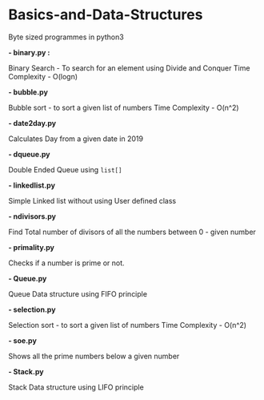 # Basics-and-Data-Structures
Byte sized programmes in python3 

**- binary.py :**

Binary Search - To search for an element using Divide and Conquer
Time Complexity - O(logn)

**- bubble.py**

Bubble sort  - to sort a given list of numbers
Time Complexity - O(n^2)

**- date2day.py**

Calculates Day from a given date in 2019

**- dqueue.py**

Double Ended Queue using ```list[]```

**- linkedlist.py**

Simple Linked list without using User defined class

**- ndivisors.py**

Find Total number of divisors of all the numbers between 0 - given number

**- primality.py**

Checks if a number is prime or not.

**- Queue.py**

Queue Data structure using FIFO principle

**- selection.py**

Selection sort -  to sort a given list of numbers
Time Complexity - O(n^2)

**- soe.py**

Shows all the prime numbers below a given number

**- Stack.py**

Stack Data structure using LIFO principle
